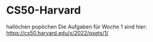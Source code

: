 # CS50-Harvard
hallöchen popöchen
Die Aufgaben für Woche 1 sind hier: https://cs50.harvard.edu/x/2022/psets/1/
